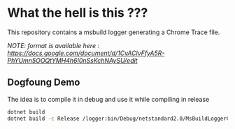 # What the hell is this ???

This repository contains a msbuild logger generating a Chrome Trace file.

_NOTE: format is available here : https://docs.google.com/document/d/1CvAClvFfyA5R-PhYUmn5OOQtYMH4h6I0nSsKchNAySU/edit_


## Dogfoung Demo

The idea is to compile it in debug and use it while compiling in release
```bash
dotnet build
dotnet build -c Release /logger:bin/Debug/netstandard2.0/MsBuildLoggerChromeTrace.dll
```